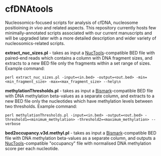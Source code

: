 # cfDNAtools 
Nucleosomics-focused scripts for analysis of cfDNA, nucleosome positioining _in vivo_ and related aspects. This repository currently hosts few minimally-annotated scripts associated with our current manuscripts and will be upgraded later with a more detailed description and wider variety of nucleosomics-related scripts.

**extract_nuc_sizes.pl** - takes as input a [NucTools](https://homeveg.github.io/nuctools/)-compatible BED file with paired-end reads which contains a column with DNA fragment sizes, and extracts to a new BED file only the fragments within a set range of sizes. Example command: 

```perl extract_nuc_sizes.pl -input=<in.bed> -output=<out.bed> -min=<min_fragment_size> -max=<max_fragment_size> --help\n```

**methylationThresholds.pl** - takes as input a [Bismark](https://www.bioinformatics.babraham.ac.uk/projects/bismark/)-compatible BED file with DNA methylation beta-values as a separate column, and extracts to a new BED file only the nucleotides which have methylation levels between two thresholds. Example command: 

```perl methylationThresholds.pl -input=<in.bed> -output=<out.bed> -threshold1=<minimum_methylation> -threshold2=<maximum_methylation> --verbose```

**bed2occupancy.v3d.methyl.pl** - takes as input a [Bismark](https://www.bioinformatics.babraham.ac.uk/projects/bismark/)-compatible BED file with DNA methylation beta-values as a separate column, and outputs a [NucTools](https://homeveg.github.io/nuctools/)-compatible "occupancy" file with normalised DNA methylation score per each nucleotide. 

